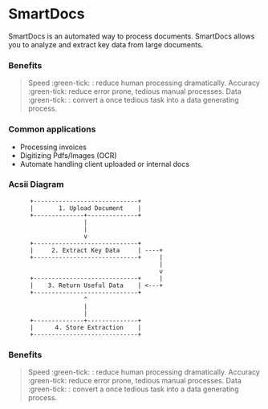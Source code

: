 # SmartDocs

SmartDocs is an automated way to process documents. SmartDocs allows you to analyze and extract key data from large documents.

### Benefits

> Speed :green-tick: : reduce human processing dramatically.
> Accuracy :green-tick: reduce error prone, tedious manual processes.
> Data :green-tick: : convert a once tedious task into a data generating process.

### Common applications
- Processing invoices
- Digitizing Pdfs/Images (OCR)
- Automate handling client uploaded or internal docs


### Acsii Diagram

```
      +-----------------------------+
      |       1. Upload Document    |
      +--------------+--------------+
                     |
                     |
                     v
      +-----------------------------+
      |     2. Extract Key Data     | ----+
      +-----------------------------+     |
                                          |
                                          v
      +-----------------------------+     |
      |    3. Return Useful Data    | <---+
      +-----------------------------+
                     ^
                     |
                     |
      +--------------+--------------+
      |      4. Store Extraction    |
      +-----------------------------+
```

### Benefits

> Speed :green-tick: : reduce human processing dramatically.
> Accuracy :green-tick: reduce error prone, tedious manual processes.
> Data :green-tick: : convert a once tedious task into a data generating process.